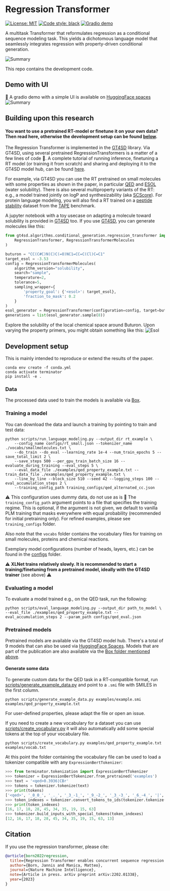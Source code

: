 # Regression Transformer
[![License: MIT](https://img.shields.io/badge/License-MIT-yellow.svg)](https://opensource.org/licenses/MIT)
[![Code style: black](https://img.shields.io/badge/code%20style-black-000000.svg)](https://github.com/psf/black)
[![Gradio demo](https://img.shields.io/website-up-down-green-red/https/hf.space/gradioiframe/GT4SD/regression_transformer/+.svg?label=demo%20status)](https://huggingface.co/spaces/GT4SD/regression_transformer)

A multitask Transformer that reformulates regression as a conditional sequence modeling task.
This yields a dichotomous language model that seamlessly integrates regression with property-driven conditional generation.

![Summary](assets/overview.jpg)

This repo contains the development code.

## Demo with UI
🤗 A gradio demo with a simple UI is available on [HuggingFace spaces](https://huggingface.co/spaces/GT4SD/regression_transformer)
![Summary](assets/gradio_demo.png)


## Building upon this research

#### You want to use a pretrained RT-model or finetune it on your own data? Then read here, otherwise the development setup can be found [below](#development-setup).

The Regression Transformer is implemented in the [GT4SD](https://github.com/GT4SD/gt4sd-core) library.
Via GT4SD, using several pretrained RegressionTransformers is a matter of a few lines of code :rocket:.
A complete tutorial of running inference, finetuning a RT model (or training it from scratch) and sharing and deploying it to the GT4SD model hub, can be found [here](https://github.com/GT4SD/gt4sd-core/tree/main/examples/regression_transformer).

For example, via GT4SD you can use the RT pretrained on small molecules with some properties as shown in the paper, in particular [QED](https://www.nature.com/articles/nchem.1243) and [ESOL](https://pubs.acs.org/doi/10.1021/ci034243x) (water solubility). There is also several multiproperty variants of the RT: e.g., a model trained jointly on logP and synthesizability (aka [SCScore](https://pubs.acs.org/doi/10.1021/acs.jcim.7b00622)).
For protein language modeling, you will also find a RT trained on a [peptide stability](https://www.science.org/doi/full/10.1126/science.aan0693) dataset from the [TAPE](https://github.com/songlab-cal/tape) benchmark.

A jupyter notebook with a toy usecase on adapting a molecule toward solubility is provided in [GT4SD](https://github.com/GT4SD/gt4sd-core/blob/main/notebooks/regression-transformer-demo.ipynb) too.
If you use [GT4SD](https://github.com/GT4SD/gt4sd-core), you can generate molecules like this:
```python
from gt4sd.algorithms.conditional_generation.regression_transformer import (
    RegressionTransformer, RegressionTransformerMolecules
)

buturon = "CC(C#C)N(C)C(=O)NC1=CC=C(Cl)C=C1"
target_esol = -3.53 
config = RegressionTransformerMolecules(
    algorithm_version="solubility",
    search="sample",
    temperature=2, 
    tolerance=5,
    sampling_wrapper={
        'property_goal': {'<esol>': target_esol}, 
        'fraction_to_mask': 0.2
    }
)
esol_generator = RegressionTransformer(configuration=config, target=buturon)
generations = list(esol_generator.sample(8))
```

Explore the solubility of the local chemical space around Buturon. Upon varying the property primers, you might obtain something like this:
![Esol](assets/esol.png)

## Development setup
This is mainly intended to reproduce or extend the results of the paper.
```console
conda env create -f conda.yml
conda activate terminator
pip install -e .
```

### Data
The processed data used to train the models is available via [Box](https://ibm.box.com/s/kijawq3rf4191bbcyflsxx7kp9m74jnx).

### Training a model
You can download the data and launch a training by pointing to train and test data:
```console
python scripts/run_language_modeling.py --output_dir rt_example \
    --config_name configs/rt_small.json --tokenizer_name ./vocabs/smallmolecules.txt \
    --do_train --do_eval --learning_rate 1e-4 --num_train_epochs 5 --save_total_limit 2 \
    --save_steps 500 --per_gpu_train_batch_size 16 --evaluate_during_training --eval_steps 5 \
    --eval_data_file ./examples/qed_property_example.txt --train_data_file ./examples/qed_property_example.txt \
    --line_by_line --block_size 510 --seed 42 --logging_steps 100 --eval_accumulation_steps 2 \
    --training_config_path training_configs/qed_alternated_cc.json
```
:warning: This configuration uses dummy data, do not use as is :no_good:
The `training_config_path` argument points to a file that specifies the training regime. This is optional, if the argument is not given, we default to vanilla PLM training that masks everywhere with equal probability (recommended for initial pretraining only). For refined examples, please see `training_configs` folder.

Also note that the `vocabs` folder contains the vocabulary files for training on small molecules, proteins and chemical reactions.

Exemplary model configurations (number of heads, layers, etc.) can be found in the [configs](./configs) folder.

:warning: **XLNet trains relatively slowly. It is recommended to start a training/finetuning from a pretrained model, ideally with the GT4SD trainer** (see above) :warning:


### Evaluating a model
To evaluate a model trained e.g., on the QED task, run the following:
```console
python scripts/eval_language_modeling.py --output_dir path_to_model \
--eval_file ./examples/qed_property_example.txt --eval_accumulation_steps 2 --param_path configs/qed_eval.json
```

### Pretrained models
Pretrained models are available via the GT4SD model hub. There's a total of 9 models that can also be used via [HuggingFace Spaces](https://huggingface.co/spaces/jannisborn/regression_transformer). Models that are part of the publication are also available via the [Box folder mentioned above](https://ibm.box.com/s/kijawq3rf4191bbcyflsxx7kp9m74jnx). 

#### Generate some data
To generate custom data for the QED task in a RT-compatible format, run [scripts/generate_example_data.py](./scripts/generate_example_data.py) and point to a `.smi` file with SMILES in the first column.
```console
python scripts/generate_example_data.py examples/example.smi examples/qed_property_example.txt
```
For user-defined properties, please adapt the file or open an issue.

If you need to create a new vocabulary for a dataset you can use [scripts/create_vocabulary.py](./scripts/create_vocabulary.py) it will also automatically add some special tokens at the top of your vocabulary file.
```console
python scripts/create_vocabulary.py examples/qed_property_example.txt examples/vocab.txt
```

At this point the folder containing the vocabulary file can be used to load a tokenizer compatible with any `ExpressionBertTokenizer`:
```python
>>> from terminator.tokenization import ExpressionBertTokenizer
>>> tokenizer = ExpressionBertTokenizer.from_pretrained('examples')
>>> text = '<qed>0.3936|CBr'
>>> tokens = tokenizer.tokenize(text)
>>> print(tokens)
['<qed>', '_0_0_', '_._', '_3_-1_', '_9_-2_', '_3_-3_', '_6_-4_', '|', 'C', 'Br']
>>> token_indexes = tokenizer.convert_tokens_to_ids(tokenizer.tokenize(text))
>>> print(token_indexes)
[16, 17, 18, 28, 45, 34, 35, 19, 15, 63]
>>> tokenizer.build_inputs_with_special_tokens(token_indexes)
[12, 16, 17, 18, 28, 45, 34, 35, 19, 15, 63, 13]
```

## Citation
If you use the regression transformer, please cite:
```bib
@article{born2022regression,
  title={Regression Transformer enables concurrent sequence regression and generation for molecular language modeling},
  author={Born, Jannis and Manica, Matteo},
  journal={Nature Machine Intelligence},
  note={Article in press. arXiv preprint arXiv:2202.01338},
  year={2023}
}
```

